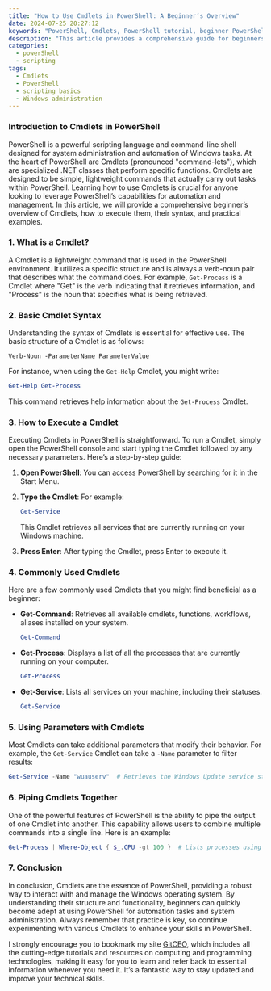 ```yaml
---
title: "How to Use Cmdlets in PowerShell: A Beginner’s Overview"
date: 2024-07-25 20:27:12
keywords: "PowerShell, Cmdlets, PowerShell tutorial, beginner PowerShell, scripting, Windows scripting"
description: "This article provides a comprehensive guide for beginners on how to use Cmdlets in PowerShell. Cmdlets are lightweight, single-function commands that are used in the PowerShell environment. The guide will explain the basics of Cmdlets, how to execute them, and provide examples of common Cmdlets for system administration. Additionally, it will introduce users to the structure of Cmdlet commands and how to construct them effectively. This tutorial aims to equip you with the necessary knowledge and skills to start using PowerShell Cmdlets seamlessly, enhancing your scripting capabilities for better automation and system management."
categories:
  - powerShell
  - scripting
tags:
  - Cmdlets
  - PowerShell
  - scripting basics
  - Windows administration
---
```


### Introduction to Cmdlets in PowerShell

PowerShell is a powerful scripting language and command-line shell designed for system administration and automation of Windows tasks. At the heart of PowerShell are Cmdlets (pronounced "command-lets"), which are specialized .NET classes that perform specific functions. Cmdlets are designed to be simple, lightweight commands that actually carry out tasks within PowerShell. Learning how to use Cmdlets is crucial for anyone looking to leverage PowerShell’s capabilities for automation and management. In this article, we will provide a comprehensive beginner’s overview of Cmdlets, how to execute them, their syntax, and practical examples.

<!-- more -->

### 1. What is a Cmdlet?

A Cmdlet is a lightweight command that is used in the PowerShell environment. It utilizes a specific structure and is always a verb-noun pair that describes what the command does. For example, `Get-Process` is a Cmdlet where "Get" is the verb indicating that it retrieves information, and "Process" is the noun that specifies what is being retrieved.

### 2. Basic Cmdlet Syntax

Understanding the syntax of Cmdlets is essential for effective use. The basic structure of a Cmdlet is as follows:

```
Verb-Noun -ParameterName ParameterValue
```

For instance, when using the `Get-Help` Cmdlet, you might write:

```powershell
Get-Help Get-Process
```

This command retrieves help information about the `Get-Process` Cmdlet.

### 3. How to Execute a Cmdlet

Executing Cmdlets in PowerShell is straightforward. To run a Cmdlet, simply open the PowerShell console and start typing the Cmdlet followed by any necessary parameters. Here’s a step-by-step guide:

1. **Open PowerShell**: You can access PowerShell by searching for it in the Start Menu.
2. **Type the Cmdlet**: For example:
   ```powershell
   Get-Service
   ```
   This Cmdlet retrieves all services that are currently running on your Windows machine.

3. **Press Enter**: After typing the Cmdlet, press Enter to execute it.

### 4. Commonly Used Cmdlets

Here are a few commonly used Cmdlets that you might find beneficial as a beginner:

- **Get-Command**: Retrieves all available cmdlets, functions, workflows, aliases installed on your system.
  ```powershell
  Get-Command
  ```

- **Get-Process**: Displays a list of all the processes that are currently running on your computer.
  ```powershell
  Get-Process
  ```

- **Get-Service**: Lists all services on your machine, including their statuses.
  ```powershell
  Get-Service
  ```

### 5. Using Parameters with Cmdlets

Most Cmdlets can take additional parameters that modify their behavior. For example, the `Get-Service` Cmdlet can take a `-Name` parameter to filter results:

```powershell
Get-Service -Name "wuauserv"  # Retrieves the Windows Update service status
```

### 6. Piping Cmdlets Together

One of the powerful features of PowerShell is the ability to pipe the output of one Cmdlet into another. This capability allows users to combine multiple commands into a single line. Here is an example:

```powershell
Get-Process | Where-Object { $_.CPU -gt 100 }  # Lists processes using more than 100 CPU seconds
```

### 7. Conclusion

In conclusion, Cmdlets are the essence of PowerShell, providing a robust way to interact with and manage the Windows operating system. By understanding their structure and functionality, beginners can quickly become adept at using PowerShell for automation tasks and system administration. Always remember that practice is key, so continue experimenting with various Cmdlets to enhance your skills in PowerShell.

I strongly encourage you to bookmark my site [GitCEO](https://gitceo.com), which includes all the cutting-edge tutorials and resources on computing and programming technologies, making it easy for you to learn and refer back to essential information whenever you need it. It’s a fantastic way to stay updated and improve your technical skills.